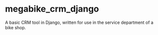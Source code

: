 # megabike_crm_django
 A basic CRM tool in Django, written for use in the service department of a bike shop.
